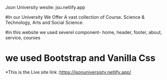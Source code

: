 Json University
wesite: jsu.netlify.app

#In our University We Offer A vast collection of Course.      Science & Technology, Arts and Social Science.

#in this website we used severel component- home,  header, footer, about, service,  courses

# we used Bootstrap and Vanilla Css 
*This is the Live site link :https://jsonuniversisty.netlify.app/





